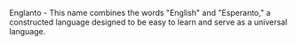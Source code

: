 
Englanto - This name combines the words "English" and "Esperanto," a constructed language designed to be easy to learn and serve as a universal language.